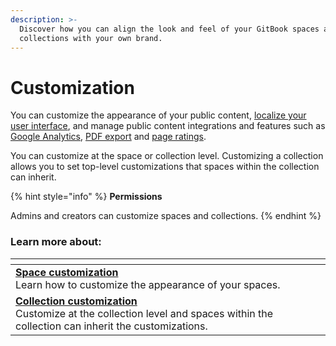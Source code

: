 ```yaml
---
description: >-
  Discover how you can align the look and feel of your GitBook spaces and
  collections with your own brand.
---
```


# Customization

You can customize the appearance of your public content, [localize your user interface](space-customization.md#localize-user-interface), and manage public content integrations and features such as [Google Analytics](space-customization.md#google-analytics), [PDF export](../pdf-export.md) and [page ratings](space-customization.md#page-rating).

You can customize at the space or collection level. Customizing a collection allows you to set top-level customizations that spaces within the collection can inherit.

{% hint style="info" %}
**Permissions**

Admins and creators can customize spaces and collections.
{% endhint %}

### Learn more about:

<table data-view="cards"><thead><tr><th></th></tr></thead><tbody><tr><td><strong></strong><a href="space-customization.md"><strong>Space customization</strong></a><strong></strong><br><strong></strong>Learn how to customize the appearance of your spaces.</td></tr><tr><td><a href="collection-customization.md"><strong>Collection customization</strong></a><br>Customize at the collection level and spaces within the collection can inherit the customizations.</td></tr></tbody></table>

